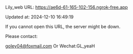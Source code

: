 Lily_web URL: https://ae6d-61-165-102-156.ngrok-free.app

Updated at: 2024-12-10 16:49:19

If you cannot open this URL, the server might be down.

Please contact: 

goley04@foxmail.com Or Wechat:GL_yeaH